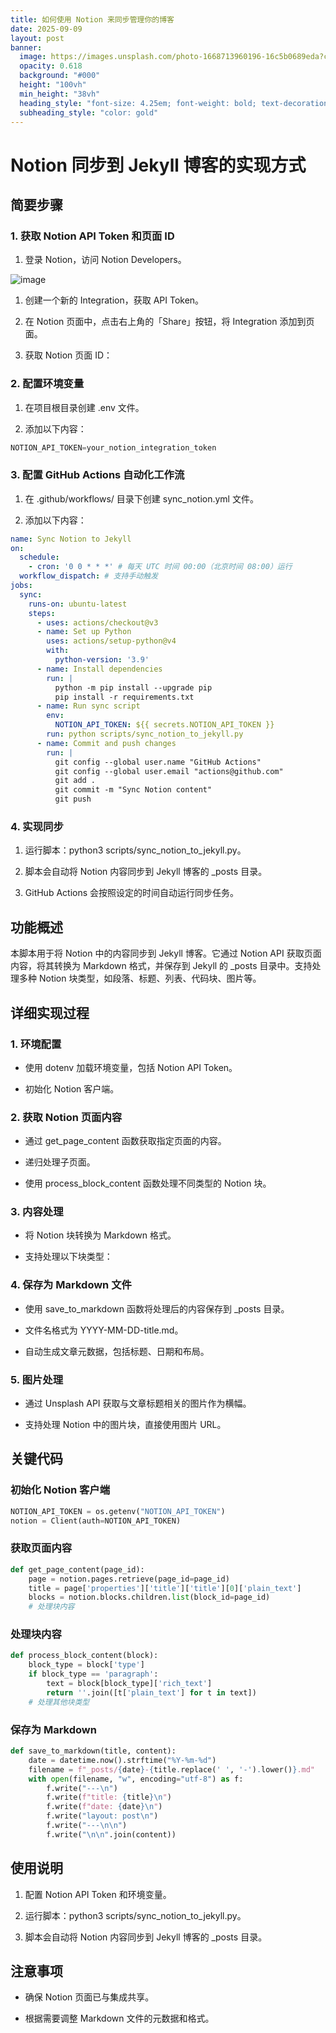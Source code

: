 ```yaml
---
title: 如何使用 Notion 来同步管理你的博客
date: 2025-09-09
layout: post
banner:
  image: https://images.unsplash.com/photo-1668713960196-16c5b0689eda?crop=entropy&cs=tinysrgb&fit=max&fm=jpg&ixid=M3w2OTIwMzJ8MHwxfHJhbmRvbXx8fHx8fHx8fDE3NTc0MjE5MjF8&ixlib=rb-4.1.0&q=80&w=1080
  opacity: 0.618
  background: "#000"
  height: "100vh"
  min_height: "38vh"
  heading_style: "font-size: 4.25em; font-weight: bold; text-decoration: underline"
  subheading_style: "color: gold"
---
```


# Notion 同步到 Jekyll 博客的实现方式

## 简要步骤

### 1. 获取 Notion API Token 和页面 ID

1. 登录 Notion，访问 Notion Developers。

![image](https://prod-files-secure.s3.us-west-2.amazonaws.com/a7a0cc5a-89b9-4cda-8686-1fba0ca52f40/d19c1afe-dea5-4312-9333-786b0ba83054/image.png?X-Amz-Algorithm=AWS4-HMAC-SHA256&X-Amz-Content-Sha256=UNSIGNED-PAYLOAD&X-Amz-Credential=ASIAZI2LB4664SLYBNM5%2F20250909%2Fus-west-2%2Fs3%2Faws4_request&X-Amz-Date=20250909T124520Z&X-Amz-Expires=3600&X-Amz-Security-Token=IQoJb3JpZ2luX2VjEGwaCXVzLXdlc3QtMiJHMEUCIQCDudsPInasEwdv9q7iADMUyNSlv6dh48s1VCm0ylG2WgIgY8Gvq4ttiVnbSTLPuHXI2jQgpiZHASm%2FmMBBBJkkdZkqiAQI1f%2F%2F%2F%2F%2F%2F%2F%2F%2F%2FARAAGgw2Mzc0MjMxODM4MDUiDAusg%2BtCFGSAavO%2FOircA5D7B0J3gxbbVRaeJpBDxmrrqqtHUJ2opyaVgZqbgFAF3SCLIGy2XebmMRp%2BWdKkM62KBPIPhTXUqQNPaTo3zy2iaUIIdeC5CJagQqLzb8WW7He9A602CZXN4v5gg%2FVZiqj%2FEgDLJWGb0kqQfvl0DjLfYWYusQ2YCIsTQo7popv3gKL2Mfrc5kXXKTjsEgvNcwS9eFGIMlWDcDZc48Ko8CnbNUaJdqzsFkRbXL7WLcHWo%2FzzaUuMIANX%2BGYyS5NsNoJpIKUkRrh9NjyLrWSwAbogGdTHa2PRFQuGPl2RjmI60ql%2FEJdHMetPIdE4Tdo4y9%2BXHtNmbdawTr8KW2pzUpcZ8sJzDkcuRBWzGC1MB96I13oDe85zBGWuhjQpboqM8OpnPRD6%2FaveY7%2BqDmdRkRqpjlhxP2VNXyWl6QihxBqUD2uRdPNv9ITJS%2FSW3O1i0gFSf5YhNI57Xefw%2FWEi2iatJKh3i8HH457UyrkKnXuWZr3U3ynwByWbwRncCJNwWPY19AWbi7wGW74lwlN70kQ%2B%2FRIvX7XoSufzR%2F%2F97H%2BVFIrxd59WQUDG%2FtJ7HMEP6FxvRlzgSyI0D9H5k3lDZTmdcp2JPeOWPOsGYAWch4WOj2FaTR0hd8TkU7uQMKesgMYGOqUB9uJrKc6P50kOTNR2r6vf350yh4i%2FRYufsDuFa0UA%2Fxit7%2F%2BeI6jAfpppsYgTQllrNfZY15gYt2PNfY6hoMNuGSO0HfsB8evdBcC1X22T2zax3%2BIKbs%2BSVMYiCu61Zdbcn%2Ftl7EpGkRkA0u0TljZOEV6tSmC9wmG8ZywpvYodAKHwuvz5tuOgoJQdw2T928NYrvEvJewpy%2BifzWOR99Ey%2Biikl5kc&X-Amz-Signature=3be1bc45d33e636d4a443bca84ff0b3e8a23d5014f034ca31ebd112dffaf38ea&X-Amz-SignedHeaders=host&x-amz-checksum-mode=ENABLED&x-id=GetObject)

1. 创建一个新的 Integration，获取 API Token。

1. 在 Notion 页面中，点击右上角的「Share」按钮，将 Integration 添加到页面。

1. 获取 Notion 页面 ID：


### 2. 配置环境变量

1. 在项目根目录创建 .env 文件。

1. 添加以下内容：

```javascript
NOTION_API_TOKEN=your_notion_integration_token
```

### 3. 配置 GitHub Actions 自动化工作流

1. 在 .github/workflows/ 目录下创建 sync_notion.yml 文件。

1. 添加以下内容：

```yaml
name: Sync Notion to Jekyll
on:
  schedule:
    - cron: '0 0 * * *' # 每天 UTC 时间 00:00（北京时间 08:00）运行
  workflow_dispatch: # 支持手动触发
jobs:
  sync:
    runs-on: ubuntu-latest
    steps:
      - uses: actions/checkout@v3
      - name: Set up Python
        uses: actions/setup-python@v4
        with:
          python-version: '3.9'
      - name: Install dependencies
        run: |
          python -m pip install --upgrade pip
          pip install -r requirements.txt
      - name: Run sync script
        env:
          NOTION_API_TOKEN: ${{ secrets.NOTION_API_TOKEN }}
        run: python scripts/sync_notion_to_jekyll.py
      - name: Commit and push changes
        run: |
          git config --global user.name "GitHub Actions"
          git config --global user.email "actions@github.com"
          git add .
          git commit -m "Sync Notion content"
          git push
```

### 4. 实现同步

1. 运行脚本：python3 scripts/sync_notion_to_jekyll.py。

1. 脚本会自动将 Notion 内容同步到 Jekyll 博客的 _posts 目录。

1. GitHub Actions 会按照设定的时间自动运行同步任务。

## 功能概述

本脚本用于将 Notion 中的内容同步到 Jekyll 博客。它通过 Notion API 获取页面内容，将其转换为 Markdown 格式，并保存到 Jekyll 的 _posts 目录中。支持处理多种 Notion 块类型，如段落、标题、列表、代码块、图片等。

## 详细实现过程

### 1. 环境配置

- 使用 dotenv 加载环境变量，包括 Notion API Token。

- 初始化 Notion 客户端。

### 2. 获取 Notion 页面内容

- 通过 get_page_content 函数获取指定页面的内容。

- 递归处理子页面。

- 使用 process_block_content 函数处理不同类型的 Notion 块。

### 3. 内容处理

- 将 Notion 块转换为 Markdown 格式。

- 支持处理以下块类型：


### 4. 保存为 Markdown 文件

- 使用 save_to_markdown 函数将处理后的内容保存到 _posts 目录。

- 文件名格式为 YYYY-MM-DD-title.md。

- 自动生成文章元数据，包括标题、日期和布局。

### 5. 图片处理

- 通过 Unsplash API 获取与文章标题相关的图片作为横幅。

- 支持处理 Notion 中的图片块，直接使用图片 URL。

## 关键代码

### 初始化 Notion 客户端

```python
NOTION_API_TOKEN = os.getenv("NOTION_API_TOKEN")
notion = Client(auth=NOTION_API_TOKEN)
```

### 获取页面内容

```python
def get_page_content(page_id):
    page = notion.pages.retrieve(page_id=page_id)
    title = page['properties']['title']['title'][0]['plain_text']
    blocks = notion.blocks.children.list(block_id=page_id)
    # 处理块内容
```

### 处理块内容

```python
def process_block_content(block):
    block_type = block['type']
    if block_type == 'paragraph':
        text = block[block_type]['rich_text']
        return ''.join([t['plain_text'] for t in text])
    # 处理其他块类型
```

### 保存为 Markdown

```python
def save_to_markdown(title, content):
    date = datetime.now().strftime("%Y-%m-%d")
    filename = f"_posts/{date}-{title.replace(' ', '-').lower()}.md"
    with open(filename, "w", encoding="utf-8") as f:
        f.write("---\n")
        f.write(f"title: {title}\n")
        f.write(f"date: {date}\n")
        f.write("layout: post\n")
        f.write("---\n\n")
        f.write("\n\n".join(content))
```

## 使用说明

1. 配置 Notion API Token 和环境变量。

1. 运行脚本：python3 scripts/sync_notion_to_jekyll.py。

1. 脚本会自动将 Notion 内容同步到 Jekyll 博客的 _posts 目录。

## 注意事项

- 确保 Notion 页面已与集成共享。

- 根据需要调整 Markdown 文件的元数据和格式。
